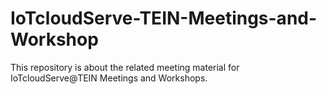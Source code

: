 # IoTcloudServe-TEIN-Meetings-and-Workshop
This repository is about the related meeting material for IoTcloudServe@TEIN Meetings and Workshops.
